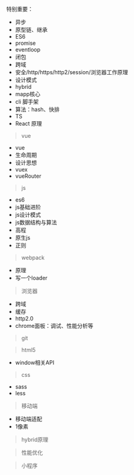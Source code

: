 特别重要：

- 异步
- 原型链、继承
- ES6
- promise
- eventloop
- 闭包
- 跨域
- 安全/http/https/http2/session/浏览器工作原理
- 设计模式
- hybrid
- mapp核心
- cli 脚手架
- 算法：hash、快排
- TS
- React 原理


> vue
- vue
- 生命周期
- 设计思想
- vuex
- vueRouter

>js
- es6
- js基础进阶
- js设计模式
- js数据结构与算法
- 高程
- 原生js
- 正则

>webpack
- 原理 
- 写一个loader

>浏览器
- 跨域
- 缓存
- http2.0
- chrome面板：调试、性能分析等

> git

>html5
- window相关API
>css
- sass
- less

>移动端
- 移动端适配
- 1像素

>hybrid原理

>性能优化

>小程序